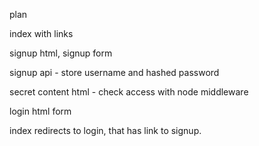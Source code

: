 plan

index with links

signup html, signup form

signup api - store username and hashed password

secret content html - check access with node middleware

login html form

index redirects to login, that has link to signup.